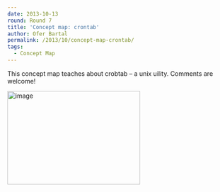 ```yaml
---
date: 2013-10-13
round: Round 7
title: 'Concept map: crontab'
author: Ofer Bartal
permalink: /2013/10/concept-map-crontab/
tags:
  - Concept Map
---
```

This concept map teaches about crobtab &#8211; a unix uility. Comments are welcome!

[<img class="alignnone size-medium wp-image-4758" alt="image" src="/software-carpentry-training-website/uploads/2013/10/viewer-300x211.png" width="300" height="211" />][1]

 [1]: /software-carpentry-training-website/uploads/2013/10/viewer.png
